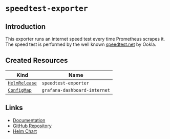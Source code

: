 # `speedtest-exporter`

## Introduction

This exporter runs an internet speed test every time Prometheus scrapes it. The speed test is performed by the well known [speedtest.net](https://www.speedtest.net) by Ookla.

## Created Resources

| Kind                              | Name                         |
| --------------------------------- | ---------------------------- |
| [`HelmRelease`][ref-helm-release] | `speedtest-exporter`         |
| [`ConfigMap`][ref-config-map]     | `grafana-dashboard-internet` |

[ref-helm-release]: https://fluxcd.io/docs/components/helm/helmreleases/
[ref-config-map]: https://kubernetes.io/docs/reference/kubernetes-api/config-and-storage-resources/config-map-v1/

## Links

- [Documentation](https://docs.miguelndecarvalho.pt/projects/speedtest-exporter/)
- [GitHub Repository](https://github.com/MiguelNdeCarvalho/speedtest-exporter/)
- [Helm Chart](https://github.com/k8s-at-home/charts/tree/master/charts/stable/speedtest-exporter)
